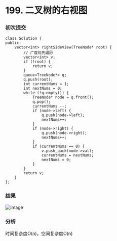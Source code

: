 # 199. 二叉树的右视图

### 初次提交
```
class Solution {
public:
    vector<int> rightSideView(TreeNode* root) {
        // 广度优先遍历
        vector<int> v;
        if (!root) {
            return v;
        }
        queue<TreeNode*> q;
        q.push(root);
        int currentNums = 1;
        int nextNums = 0;
        while (!q.empty()) {
            TreeNode* node = q.front();
            q.pop();
            currentNums --;
            if (node->left) {
                q.push(node->left);
                nextNums++;
            }
            if (node->right) {
                q.push(node->right);
                nextNums++;
            }
            if (currentNums == 0) {
                v.push_back(node->val);
                currentNums = nextNums;
                nextNums = 0;
            }
        }
        return v;
    }
};
```
### 结果
![image](https://github.com/user-attachments/assets/62a21517-bb78-418e-9e9d-e4d2b8c3d6f7)

### 分析

时间复杂度O(n)，空间复杂度O(n)

